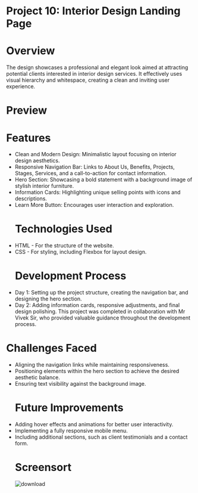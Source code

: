 # Project 10: Interior Design Landing Page
# Overview
The design showcases a professional and elegant look aimed at attracting potential clients interested in interior design services. 
It effectively uses visual hierarchy and whitespace, creating a clean and inviting user experience.
# Preview 
# Features
* Clean and Modern Design: Minimalistic layout focusing on interior design aesthetics.
* Responsive Navigation Bar: Links to About Us, Benefits, Projects, Stages, Services, and a call-to-action for contact information.
* Hero Section: Showcasing a bold statement with a background image of stylish interior furniture.
* Information Cards: Highlighting unique selling points with icons and descriptions.
* Learn More Button: Encourages user interaction and exploration.
  # Technologies Used
* HTML - For the structure of the website.
* CSS - For styling, including Flexbox for layout design.
  # Development Process
* Day 1: Setting up the project structure, creating the navigation bar, and designing the hero section.
* Day 2: Adding information cards, responsive adjustments, and final design polishing.
This project was completed in collaboration with Mr Vivek Sir, who provided valuable guidance throughout the development process.
# Challenges Faced
* Aligning the navigation links while maintaining responsiveness.
* Positioning elements within the hero section to achieve the desired aesthetic balance.
* Ensuring text visibility against the background image.
  # Future Improvements
* Adding hover effects and animations for better user interactivity.
* Implementing a fully responsive mobile menu.
* Including additional sections, such as client testimonials and a contact form.
  # Screensort
  ![download](https://github.com/user-attachments/assets/6ace664a-d3b1-4e78-949f-ae2c40778572)
